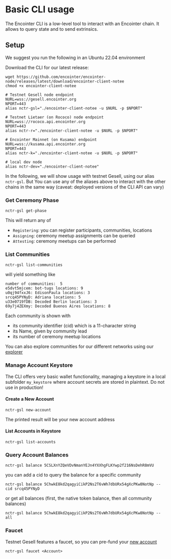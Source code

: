 # Basic CLI usage

The Encointer CLI is a low-level tool to interact with an Encointer chain. It allows to query state and to send extrinsics. 

## Setup

We suggest you run the following in an Ubuntu 22.04 environment

Download the CLI for our latest release:

```
wget https://github.com/encointer/encointer-node/releases/latest/download/encointer-client-notee
chmod +x encointer-client-notee

# Testnet Gesell node endpoint
NURL=wss://gesell.encointer.org
NPORT=443
alias nctr-gsl="./encointer-client-notee -u $NURL -p $NPORT"

# Testnet Lietaer (on Rococo) node endpoint
NURL=wss://rococo.api.encointer.org
NPORT=443
alias nctr-r="./encointer-client-notee -u $NURL -p $NPORT"

# Encointer Mainnet (on Kusama) endpoint
NURL=wss://kusama.api.encointer.org
NPORT=443
alias nctr-k="./encointer-client-notee -u $NURL -p $NPORT"

# local dev node
alias nctr-dev="./encointer-client-notee"
```

In the following, we will show usage with testnet Gesell, using our alias `nctr-gsl`. But You can use any of the aliases above to interact with the other chains in the same way (caveat: deployed versions of the CLI API can vary)

### Get Ceremony Phase

```
nctr-gsl get-phase
```

This will return any of 
* `Registering`: you can register participants, communities, locations 
* `Assigning`: ceremony meetup assignments can be queried
* `Attesting`: ceremony meetups can be performed

### List Communities

```
nctr-gsl list-communities
```
will yield something like 

```
number of communities:  5
e5dvt5mjcem: bot-tugs locations: 9
u0qj94fxxJ6: EdisonPaula locations: 3
srcq45PYNyD: Adriana locations: 5
u33e0719fDB: Decoded Berlin locations: 3
69y7j4ZEXmy: Decoded Buenos Aires locations: 8
```
Each community is shown with  
* its community identifier (cid) which is a 11-character string
* its Name, given by community lead
* its number of ceremony meetup locations

You can also explore communities for our different networks using our [explorer](./explorer)

### Manage Account Keystore

The CLI offers very basic wallet functionality, managing a keystore in a local subfolder `my_keystore` where account secrets are stored in plaintext. Do not use in production!

#### Create a New Account

```
nctr-gsl new-account
```
The printed result will be your new account address 

#### List Accounts in Keystore

```
nctr-gsl list-accounts
```

### Query Account Balances

```
nctr-gsl balance 5CSLXnYZQeVDvNmanYEJn4YXXhgFLKYwp2f216NsDehR8mVU
```

you can add a cid to query the balance for a specific community

```
nctr-gsl balance 5ChwkE8kd2qagyiCikP2Ns2T6vWh7dbURx54gXcPKw8NotNp --cid srcq45PYNyD
```

or get all balances (first, the native token balance, then all community balances)

```
nctr-gsl balance 5ChwkE8kd2qagyiCikP2Ns2T6vWh7dbURx54gXcPKw8NotNp --all
```

### Faucet

Testnet Gesell features a faucet, so you can pre-fund your [new account](#create-a-new-account)

```
nctr-gsl faucet <Account>
```

